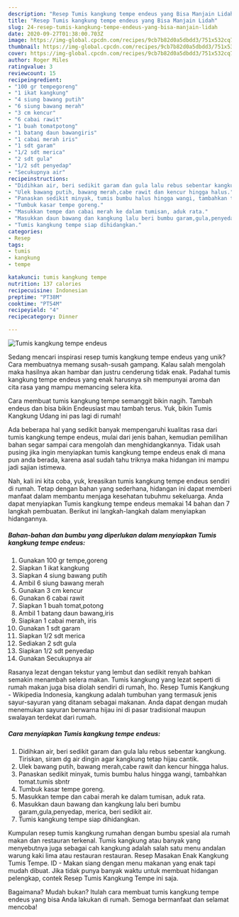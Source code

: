 ```yaml
---
description: "Resep Tumis kangkung tempe endeus yang Bisa Manjain Lidah"
title: "Resep Tumis kangkung tempe endeus yang Bisa Manjain Lidah"
slug: 24-resep-tumis-kangkung-tempe-endeus-yang-bisa-manjain-lidah
date: 2020-09-27T01:38:00.703Z
image: https://img-global.cpcdn.com/recipes/9cb7b82d0a5dbdd3/751x532cq70/tumis-kangkung-tempe-endeus-foto-resep-utama.jpg
thumbnail: https://img-global.cpcdn.com/recipes/9cb7b82d0a5dbdd3/751x532cq70/tumis-kangkung-tempe-endeus-foto-resep-utama.jpg
cover: https://img-global.cpcdn.com/recipes/9cb7b82d0a5dbdd3/751x532cq70/tumis-kangkung-tempe-endeus-foto-resep-utama.jpg
author: Roger Miles
ratingvalue: 3
reviewcount: 15
recipeingredient:
- "100 gr tempegoreng"
- "1 ikat kangkung"
- "4 siung bawang putih"
- "6 siung bawang merah"
- "3 cm kencur"
- "6 cabai rawit"
- "1 buah tomatpotong"
- "1 batang daun bawangiris"
- "1 cabai merah iris"
- "1 sdt garam"
- "1/2 sdt merica"
- "2 sdt gula"
- "1/2 sdt penyedap"
- "Secukupnya air"
recipeinstructions:
- "Didihkan air, beri sedikit garam dan gula lalu rebus sebentar kangkung. Tiriskan, siram dg air dingin agar kangkung tetap hijau cantik."
- "Ulek bawang putih, bawang merah,cabe rawit dan kencur hingga halus."
- "Panaskan sedikit minyak, tumis bumbu halus hingga wangi, tambahkan tomat.tumis sbntr"
- "Tumbuk kasar tempe goreng."
- "Masukkan tempe dan cabai merah ke dalam tumisan, aduk rata."
- "Masukkan daun bawang dan kangkung lalu beri bumbu garam,gula,penyedap, merica, beri sedikit air."
- "Tumis kangkung tempe siap dihidangkan."
categories:
- Resep
tags:
- tumis
- kangkung
- tempe

katakunci: tumis kangkung tempe 
nutrition: 137 calories
recipecuisine: Indonesian
preptime: "PT38M"
cooktime: "PT54M"
recipeyield: "4"
recipecategory: Dinner

---
```



![Tumis kangkung tempe endeus](https://img-global.cpcdn.com/recipes/9cb7b82d0a5dbdd3/751x532cq70/tumis-kangkung-tempe-endeus-foto-resep-utama.jpg)

Sedang mencari inspirasi resep tumis kangkung tempe endeus yang unik? Cara membuatnya memang susah-susah gampang. Kalau salah mengolah maka hasilnya akan hambar dan justru cenderung tidak enak. Padahal tumis kangkung tempe endeus yang enak harusnya sih mempunyai aroma dan cita rasa yang mampu memancing selera kita.

Cara membuat tumis kangkung tempe semanggit bikin nagih. Tambah endeus dan bisa bikin Endeusiast mau tambah terus. Yuk, bikin Tumis Kangkung Udang ini pas lagi di rumah!

Ada beberapa hal yang sedikit banyak mempengaruhi kualitas rasa dari tumis kangkung tempe endeus, mulai dari jenis bahan, kemudian pemilihan bahan segar sampai cara mengolah dan menghidangkannya. Tidak usah pusing jika ingin menyiapkan tumis kangkung tempe endeus enak di mana pun anda berada, karena asal sudah tahu triknya maka hidangan ini mampu jadi sajian istimewa.


Nah, kali ini kita coba, yuk, kreasikan tumis kangkung tempe endeus sendiri di rumah. Tetap dengan bahan yang sederhana, hidangan ini dapat memberi manfaat dalam membantu menjaga kesehatan tubuhmu sekeluarga. Anda dapat menyiapkan Tumis kangkung tempe endeus memakai 14 bahan dan 7 langkah pembuatan. Berikut ini langkah-langkah dalam menyiapkan hidangannya.

<!--inarticleads1-->

##### Bahan-bahan dan bumbu yang diperlukan dalam menyiapkan Tumis kangkung tempe endeus:

1. Gunakan 100 gr tempe,goreng
1. Siapkan 1 ikat kangkung
1. Siapkan 4 siung bawang putih
1. Ambil 6 siung bawang merah
1. Gunakan 3 cm kencur
1. Gunakan 6 cabai rawit
1. Siapkan 1 buah tomat,potong
1. Ambil 1 batang daun bawang,iris
1. Siapkan 1 cabai merah, iris
1. Gunakan 1 sdt garam
1. Siapkan 1/2 sdt merica
1. Sediakan 2 sdt gula
1. Siapkan 1/2 sdt penyedap
1. Gunakan Secukupnya air


Rasanya lezat dengan tekstur yang lembut dan sedikit renyah bahkan semakin menambah selera makan. Tumis kangkung yang lezat seperti di rumah makan juga bisa diolah sendiri di rumah, lho. Resep Tumis Kangkung - Wikipedia Indonesia, kangkung adalah tumbuhan yang termasuk jenis sayur-sayuran yang ditanam sebagai makanan. Anda dapat dengan mudah menemukan sayuran berwarna hijau ini di pasar tradisional maupun swalayan terdekat dari rumah. 

<!--inarticleads2-->

##### Cara menyiapkan Tumis kangkung tempe endeus:

1. Didihkan air, beri sedikit garam dan gula lalu rebus sebentar kangkung. Tiriskan, siram dg air dingin agar kangkung tetap hijau cantik.
1. Ulek bawang putih, bawang merah,cabe rawit dan kencur hingga halus.
1. Panaskan sedikit minyak, tumis bumbu halus hingga wangi, tambahkan tomat.tumis sbntr
1. Tumbuk kasar tempe goreng.
1. Masukkan tempe dan cabai merah ke dalam tumisan, aduk rata.
1. Masukkan daun bawang dan kangkung lalu beri bumbu garam,gula,penyedap, merica, beri sedikit air.
1. Tumis kangkung tempe siap dihidangkan.


Kumpulan resep tumis kangkung rumahan dengan bumbu spesial ala rumah makan dan restauran terkenal. Tumis kangkung atau banyak yang menyebutnya juga sebagai cah kangkung adalah salah satu menu andalan warung kaki lima atau restauran restauran. Resep Masakan Enak Kangkung Tumis Tempe. ID - Makan siang dengan menu makanan yang enak tapi mudah dibuat. Jika tidak punya banyak waktu untuk membuat hidangan pelengkap, contek Resep Tumis Kangkung Tempe ini saja. 

Bagaimana? Mudah bukan? Itulah cara membuat tumis kangkung tempe endeus yang bisa Anda lakukan di rumah. Semoga bermanfaat dan selamat mencoba!
